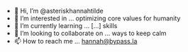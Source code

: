 - 👋 Hi, I’m @asteriskhannahtilde
- 👀 I’m interested in ... optimizing core values for humanity 
- 🌱 I’m currently learning ... [...] skills
- 💞️ I’m looking to collaborate on ... ways to keep calm
- 📫 How to reach me ... hannah@bypass.la

<!---
asteriskhannahtilde/asteriskhannahtilde is a ✨ special ✨ repository because its `README.md` (this file) appears on your GitHub profile.
You can click the Preview link to take a look at your changes.
--->

